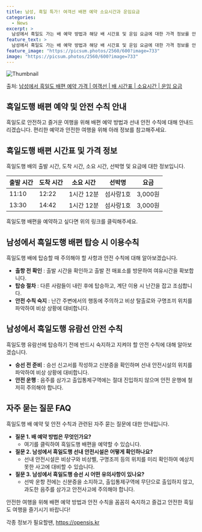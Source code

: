 ```yaml
---
title: 남성, 흑일 특가! 여객선 배편 예약 소요시간과 운임요금
categories:
  - News
excerpt: >
  남성에서 흑일도 가는 배 예약 방법과 해당 배 시간표 및 운임 요금에 대한 가격 정보를 안내 드리겠습니다. 안전하고 재밋는 흑일도행 여행을 위해 아래 정보 참고하시기 바랍니다. 흑일도행 배편 예약하기 👈 클릭남성에서 흑일도행 배 시간표출발 시간도착 시간소요 시간선박명요금11:1012:221시간 12분섬사랑1호3,000원13:3014:421시간 12분섬사랑1호3,000원흑일도행 배편 예약하기 👈 클릭남성에서 흑일도행 여객선 탑승 시 이용수칙여객선 탑승시 주의해야 할 사항에 대해 알아보겠습니다. 1. 출항 전 확인 흑일도행 배 출항시간을 확인하고 출항 시간에 맞춰 미리 매표소를 방문하여 여유시간을 확보합니다. 2. 탑승 절차 선착장 도착 후에는 다른 차와 사람들이 내리고 나서 탑승하여 안전하게 배에 올라갑니..
feature_text: >
  남성에서 흑일도 가는 배 예약 방법과 해당 배 시간표 및 운임 요금에 대한 가격 정보를 안내 드리겠습니다. 안전하고 재밋는 흑일도행 여행을 위해 아래 정보 참고하시기 바랍니다. 흑일도행 배편 예약하기 👈 클릭남성에서 흑일도행 배 시간표출발 시간도착 시간소요 시간선박명요금11:1012:221시간 12분섬사랑1호3,000원13:3014:421시간 12분섬사랑1호3,000원흑일도행 배편 예약하기 👈 클릭남성에서 흑일도행 여객선 탑승 시 이용수칙여객선 탑승시 주의해야 할 사항에 대해 알아보겠습니다. 1. 출항 전 확인 흑일도행 배 출항시간을 확인하고 출항 시간에 맞춰 미리 매표소를 방문하여 여유시간을 확보합니다. 2. 탑승 절차 선착장 도착 후에는 다른 차와 사람들이 내리고 나서 탑승하여 안전하게 배에 올라갑니..
feature_image: "https://picsum.photos/2560/600?image=733"
image: "https://picsum.photos/2560/600?image=733"
---
```


![Thumbnail](https://img1.daumcdn.net/thumb/R800x0/?scode=mtistory2&fname=https%3A%2F%2Fblog.kakaocdn.net%2Fdn%2FVALN1%2FbtsHDIicv1C%2FZk1CauC9JoGFfCCMlmYLhK%2Fimg.webp)

<p>출처: <a href="https://opensis.kr/entry/%EB%82%A8%EC%84%B1%EC%97%90%EC%84%9C-%ED%9D%91%EC%9D%BC%EB%8F%84-%EB%B0%B0%ED%8E%B8-%EC%98%88%EC%95%BD-%EA%B0%80%EA%B2%A9-%EC%97%AC%EA%B0%9D%EC%84%A0-%EB%B0%B0-%EC%8B%9C%EA%B0%84%ED%91%9C-%EC%86%8C%EC%9A%94%EC%8B%9C%EA%B0%84-%EC%9A%B4%EC%9E%84-%EC%9A%94%EA%B8%88" rel="dofollow">남성에서 흑일도 배편 예약 가격 | 여객선 | 배 시간표 | 소요시간 | 운임 요금</a> </p>

## 흑일도행 배편 예약 및 안전 수칙 안내

흑일도로 안전하고 즐거운 여행을 위해 배편 예약 방법과 선내 안전 수칙에 대해 안내드리겠습니다. 편리한 예약과 안전한 여행을 위해 아래
정보를 참고해주세요.

## 흑일도행 배편 시간표 및 가격 정보

흑일도행 배의 출발 시간, 도착 시간, 소요 시간, 선박명 및 요금에 대한 정보입니다.

**출발 시간** | **도착 시간** | **소요 시간** | **선박명** | **요금**  
---|---|---|---|---  
11:10 | 12:22 | 1시간 12분 | 섬사랑1호 | 3,000원  
13:30 | 14:42 | 1시간 12분 | 섬사랑1호 | 3,000원  
  
흑일도행 배편을 예약하고 싶다면 위의 링크를 클릭해주세요.

## 남성에서 흑일도행 배편 탑승 시 이용수칙

흑일도행 배에 탑승할 때 주의해야 할 사항과 안전 수칙에 대해 알아보겠습니다.

  * **출항 전 확인** : 출발 시간을 확인하고 출발 전 매표소를 방문하여 여유시간을 확보합니다.
  * **탑승 절차** : 다른 사람들이 내린 후에 탑승하고, 계단 이용 시 난간을 잡고 조심합니다.
  * **안전 수칙 숙지** : 난간 주변에서의 행동에 주의하고 비상 탈출로와 구명조끼 위치를 파악하여 비상 상황에 대비합니다.

## 남성에서 흑일도행 유람선 안전 수칙

흑일도행 유람선에 탑승하기 전에 반드시 숙지하고 지켜야 할 안전 수칙에 대해 알아보겠습니다.

  * **승선 전 준비** : 승선 신고서를 작성하고 신분증을 확인하며 선내 안전시설의 위치를 파악하여 비상 상황에 대비합니다.
  * **안전 운행** : 음주를 삼가고 출입통제구역에는 절대 진입하지 않으며 안전 운행에 철저히 주의해야 합니다.

## 자주 묻는 질문 FAQ

흑일도행 배 예약 및 안전 수칙과 관련된 자주 묻는 질문에 대한 안내입니다.

  * **질문 1. 배 예약 방법은 무엇인가요?**
    * 여기를 클릭하여 흑일도행 배편을 예약할 수 있습니다.
  * **질문 2. 남성에서 흑일도행 선내 안전시설은 어떻게 확인하나요?**
    * 선내 안전시설은 비상구와 비상벨, 구명조끼 등의 위치를 미리 확인하여 예상치 못한 사고에 대비할 수 있습니다.
  * **질문 3. 남성에서 흑일도행 승선 시 어떤 유의사항이 있나요?**
    * 선박 운항 전에는 신분증을 소지하고, 출입통제구역에 무단으로 출입하지 않고, 과도한 음주를 삼가고 안전사고에 주의해야 합니다.

안전한 여행을 위해 배편 예약 방법과 안전 수칙을 꼼꼼히 숙지하고 즐겁고 안전한 흑일도 여행을 즐기시기 바랍니다!

 

각종 정보가 필요할땐, <a href="https://opensis.kr" rel="dofollow">https://opensis.kr</a>


